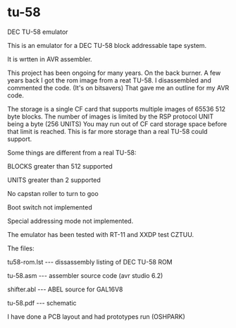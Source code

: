 # tu-58
DEC TU-58 emulator

This is an emulator for a DEC TU-58 block addressable tape system. 

It is wrtten in AVR assembler. 

This project has been ongoing for many years. On the back burner. A few years back
I got the rom image from a reat TU-58. I disassembled and commented the code.
(It's on bitsavers) That gave me an outline for my AVR code.

The storage is a single CF card that supports multiple images of 65536 512 byte blocks.
The number of images is limited by the RSP protocol UNIT being a byte (256 UNITS)
You may run out of CF card storage space before that limit is reached.
This is far more storage than a real TU-58 could support. 

Some things are different from a real TU-58:

BLOCKS greater than 512 supported

UNITS greater than 2 supported

No capstan roller to turn to goo

Boot switch not implemented

Special addressing mode not implemented.

The emulator has been tested with RT-11 and XXDP test CZTUU.


The files:

tu58-rom.lst --- dissassembly listing of DEC TU-58 ROM

tu-58.asm --- assembler source code (avr studio 6.2)

shifter.abl --- ABEL source for GAL16V8

tu-58.pdf --- schematic

I have done a PCB layout and had prototypes run (OSHPARK)
